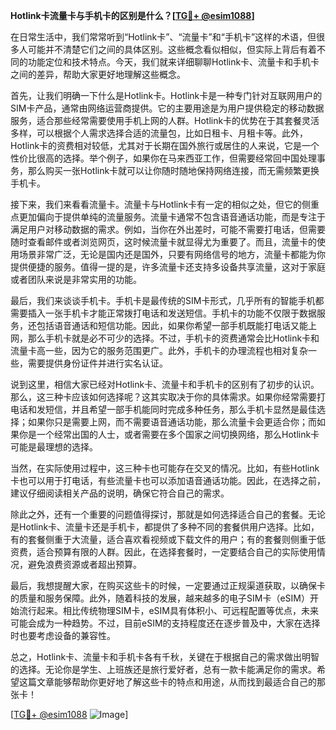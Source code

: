 **Hotlink卡流量卡与手机卡的区别是什么？[[TG💪+ @esim1088](https://t.me/s/esim1088)]**

在日常生活中，我们常常听到“Hotlink卡”、“流量卡”和“手机卡”这样的术语，但很多人可能并不清楚它们之间的具体区别。这些概念看似相似，但实际上背后有着不同的功能定位和技术特点。今天，我们就来详细聊聊Hotlink卡、流量卡和手机卡之间的差异，帮助大家更好地理解这些概念。

首先，让我们明确一下什么是Hotlink卡。Hotlink卡是一种专门针对互联网用户的SIM卡产品，通常由网络运营商提供。它的主要用途是为用户提供稳定的移动数据服务，适合那些经常需要使用手机上网的人群。Hotlink卡的优势在于其套餐灵活多样，可以根据个人需求选择合适的流量包，比如日租卡、月租卡等。此外，Hotlink卡的资费相对较低，尤其对于长期在国外旅行或居住的人来说，它是一个性价比很高的选择。举个例子，如果你在马来西亚工作，但需要经常回中国处理事务，那么购买一张Hotlink卡就可以让你随时随地保持网络连接，而无需频繁更换手机卡。

接下来，我们来看看流量卡。流量卡与Hotlink卡有一定的相似之处，但它的侧重点更加偏向于提供单纯的流量服务。流量卡通常不包含语音通话功能，而是专注于满足用户对移动数据的需求。例如，当你在外出差时，可能不需要打电话，但需要随时查看邮件或者浏览网页，这时候流量卡就显得尤为重要了。而且，流量卡的使用场景非常广泛，无论是国内还是国外，只要有网络信号的地方，流量卡都能为你提供便捷的服务。值得一提的是，许多流量卡还支持多设备共享流量，这对于家庭或者团队来说是非常实用的功能。

最后，我们来谈谈手机卡。手机卡是最传统的SIM卡形式，几乎所有的智能手机都需要插入一张手机卡才能正常拨打电话和发送短信。手机卡的功能不仅限于数据服务，还包括语音通话和短信功能。因此，如果你希望一部手机既能打电话又能上网，那么手机卡就是必不可少的选择。不过，手机卡的资费通常会比Hotlink卡和流量卡高一些，因为它的服务范围更广。此外，手机卡的办理流程也相对复杂一些，需要提供身份证件并进行实名认证。

说到这里，相信大家已经对Hotlink卡、流量卡和手机卡的区别有了初步的认识。那么，这三种卡应该如何选择呢？这其实取决于你的具体需求。如果你经常需要打电话和发短信，并且希望一部手机能同时完成多种任务，那么手机卡显然是最佳选择；如果你只是需要上网，而不需要语音通话功能，那么流量卡会更适合你；而如果你是一个经常出国的人士，或者需要在多个国家之间切换网络，那么Hotlink卡可能是最理想的选择。

当然，在实际使用过程中，这三种卡也可能存在交叉的情况。比如，有些Hotlink卡也可以用于打电话，有些流量卡也可以添加语音通话功能。因此，在选择之前，建议仔细阅读相关产品的说明，确保它符合自己的需求。

除此之外，还有一个重要的问题值得探讨，那就是如何选择适合自己的套餐。无论是Hotlink卡、流量卡还是手机卡，都提供了多种不同的套餐供用户选择。比如，有的套餐侧重于大流量，适合喜欢看视频或下载文件的用户；有的套餐则侧重于低资费，适合预算有限的人群。因此，在选择套餐时，一定要结合自己的实际使用情况，避免浪费资源或者超出预算。

最后，我想提醒大家，在购买这些卡的时候，一定要通过正规渠道获取，以确保卡的质量和服务保障。此外，随着科技的发展，越来越多的电子SIM卡（eSIM）开始流行起来。相比传统物理SIM卡，eSIM具有体积小、可远程配置等优点，未来可能会成为一种趋势。不过，目前eSIM的支持程度还在逐步普及中，大家在选择时也要考虑设备的兼容性。

总之，Hotlink卡、流量卡和手机卡各有千秋，关键在于根据自己的需求做出明智的选择。无论你是学生、上班族还是旅行爱好者，总有一款卡能满足你的需求。希望这篇文章能够帮助你更好地了解这些卡的特点和用途，从而找到最适合自己的那张卡！

[[TG💪+ @esim1088](https://t.me/s/esim1088) ![Image](https://i.postimg.cc/4NQfJmqS/Snipaste-2025-05-13-00-14-12.png)]